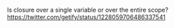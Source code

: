 

Is closure over a single variable or over the entire scope?
https://twitter.com/getify/status/1228059706486337541
